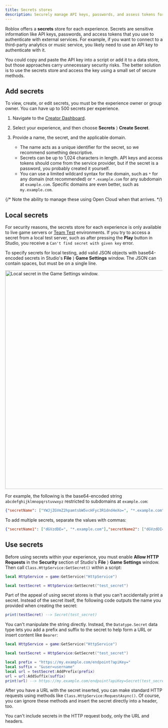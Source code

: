 ```yaml
---
title: Secrets stores
description: Securely manage API keys, passwords, and assess tokens for third-party services with your experience's secrets store.
---
```


Roblox offers a **secrets** store for each experience. Secrets are sensitive information like API keys, passwords, and access tokens that you use to authenticate with external services. For example, if you want to connect to a third-party analytics or music service, you likely need to use an API key to authenticate with it.

You could copy and paste the API key into a script or add it to a data store, but those approaches carry unnecessary security risks. The better solution is to use the secrets store and access the key using a small set of secure methods.

## Add secrets

To view, create, or edit secrets, you must be the experience owner or group owner. You can have up to 500 secrets per experience.

1. Navigate to the [Creator Dashboard](https://create.roblox.com/dashboard/creations).

1. Select your experience, and then choose **Secrets** ⟩ **Create Secret**.

1. Provide a name, the secret, and the applicable domain.

   - The name acts as a unique identifier for the secret, so we recommend something descriptive.
   - Secrets can be up to 1,024 characters in length. API keys and access tokens should come from the service provider, but if the secret is a password, you probably created it yourself.
   - You can use a limited wildcard syntax for the domain, such as `*` for any domain (not recommended) or `*.example.com` for any subdomain at `example.com`. Specific domains are even better, such as `my.example.com`.

{/* Note the ability to manage these using Open Cloud when that arrives. */}

## Local secrets

For security reasons, the secrets store for each experience is only available to live game servers or [Team Test](../studio/testing-modes.md#collaborative-testing) environments. If you try to access a secret from a local test server, such as after pressing the **Play** button in Studio, you receive a `Can't find secret with given key` error.

To specify secrets for local testing, add valid JSON objects with base64-encoded secrets in Studio's **File**&nbsp;⟩ **Game Settings** window. The JSON can contain spaces, but must be on a single line.

<img alt="Local secret in the Game Settings window." src="../assets/data/secrets-store/local-secrets.png" width="700" />

For example, the following is the base64-encoded string `abcdefghijklmnopqrstuvwxyz` restricted to subdomains at `example.com`:

```json
{"secretName": ["YWJjZGVmZ2hpamtsbW5vcHFyc3R1dnd4eXo=", "*.example.com"]}
```

To add multiple secrets, separate the values with commas:

```json
{"secretName1": ["dGVzdDE=", "*.example.com"],"secretName2": ["dGVzdDI=", "*.example.com"],"secretName3": ["dGVzdDM=", "*.example.com"]}
```

## Use secrets

Before using secrets within your experience, you must enable **Allow HTTP Requests** in the **Security** section of Studio's **File**&nbsp;⟩ **Game Settings** window. Then call `Class.HttpService:GetSecret()` within a script:

```lua
local HttpService = game:GetService("HttpService")

local testSecret = HttpService:GetSecret("test_secret")
```

Part of the appeal of using secret stores is that you can't accidentally print a secret. Instead of the secret itself, the following code outputs the name you provided when creating the secret:

```lua
print(testSecret) --> Secret(test_secret)
```

You can't manipulate the string directly. Instead, the `Datatype.Secret` data type lets you add a prefix and suffix to the secret to help form a URL or insert content like `Bearer`:

```lua
local HttpService = game:GetService("HttpService")

local testSecret = HttpService:GetSecret("test_secret")

local prefix = "https://my.example.com/endpoint?apiKey="
local suffix = "&user=username"
local url = testSecret:AddPrefix(prefix)
url = url:AddSuffix(suffix)
print(url) --> https://my.example.com/endpoint?apiKey=Secret(test_secret)&user=username
```

After you have a URL with the secret inserted, you can make standard HTTP requests using methods like `Class.HttpService:RequestAsync()`. Of course, you can ignore these methods and insert the secret directly into a header, too.

<Alert severity="info">
You can't include secrets in the HTTP request body, only the URL and headers.
</Alert>
